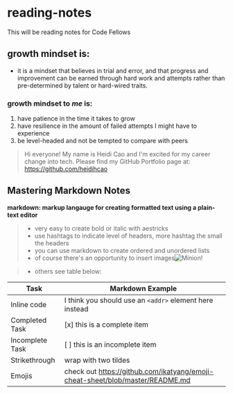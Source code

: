 # reading-notes
This will be reading notes for Code Fellows

## growth mindset is: 
- it is a mindset that believes in trial and error, and that progress and improvement can be earned through hard work and attempts rather than pre-determined by talent or hard-wired traits.

### growth mindset to *me* is:
1. have patience in the time it takes to grow
1. have resilience in the amount of failed attempts I might have to experience
1. be level-headed and not be tempted to compare with peers


> Hi everyone! My name is Heidi Cao and I'm excited for my career change into tech.
> Please find my GitHub Portfolio page at: https://github.com/heidihcao


## **Mastering Markdown Notes**
**markdown: markup langauge for creating formatted text using a plain-text editor**
> - very easy to create bold or italic with aestricks 
> - use hashtags to indicate level of headers, more hashtag the small the headers
> - you can use markdown to create ordered and unordered lists
> - of course there's an opportunity to insert images![Minion!](https://m.media-amazon.com/images/I/61bRfnGfJTL._AC_SX466_.jpg)

> - others see table below:

Task | Markdown Example
------------ | -------------
Inline code | I think you should use an `<addr>` element here instead
Completed Task | [x] this is a complete item  
Incomplete Task | [ ] this is an incomplete item
Strikethrough | wrap with two tildes
Emojis | check out https://github.com/ikatyang/emoji-cheat-sheet/blob/master/README.md
